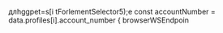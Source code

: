 
длhggpet=s[i tForlementSelector5);e
        const accountNumber = data.profiles[i].account_number
                    { browserWSEndpoin
